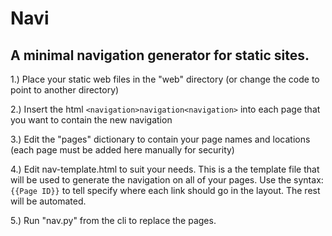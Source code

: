 # Navi

## A minimal navigation generator for static sites.

1.) Place your static web files in the "web" directory (or change the code to point to another directory)

2.) Insert the html ```<navigation>navigation<navigation>``` into each page that you want to contain the new navigation

3.) Edit the "pages" dictionary to contain your page names and locations (each page must be added here manually for security)

4.) Edit nav-template.html to suit your needs. This is a the template file that will be used to generate the navigation on all of your pages. Use the syntax: ```{{Page ID}}``` to tell specify where each link should go in the layout. The rest will be automated. 

5.) Run "nav.py" from the cli to replace the pages.
